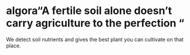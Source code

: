 # algora“A fertile soil alone doesn’t carry agriculture to the perfection “
We detect soil nutrients and gives the best plant you can cultivate on that place.
